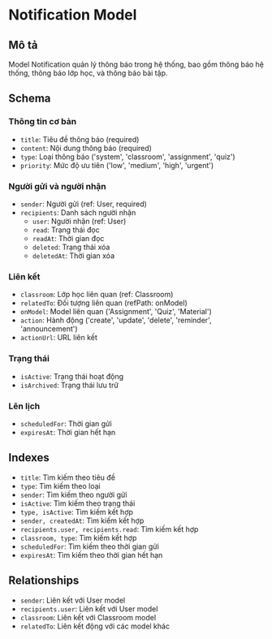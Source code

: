 # Notification Model

## Mô tả
Model Notification quản lý thông báo trong hệ thống, bao gồm thông báo hệ thống, thông báo lớp học, và thông báo bài tập.

## Schema

### Thông tin cơ bản
- `title`: Tiêu đề thông báo (required)
- `content`: Nội dung thông báo (required)
- `type`: Loại thông báo ('system', 'classroom', 'assignment', 'quiz')
- `priority`: Mức độ ưu tiên ('low', 'medium', 'high', 'urgent')

### Người gửi và người nhận
- `sender`: Người gửi (ref: User, required)
- `recipients`: Danh sách người nhận
  - `user`: Người nhận (ref: User)
  - `read`: Trạng thái đọc
  - `readAt`: Thời gian đọc
  - `deleted`: Trạng thái xóa
  - `deletedAt`: Thời gian xóa

### Liên kết
- `classroom`: Lớp học liên quan (ref: Classroom)
- `relatedTo`: Đối tượng liên quan (refPath: onModel)
- `onModel`: Model liên quan ('Assignment', 'Quiz', 'Material')
- `action`: Hành động ('create', 'update', 'delete', 'reminder', 'announcement')
- `actionUrl`: URL liên kết

### Trạng thái
- `isActive`: Trạng thái hoạt động
- `isArchived`: Trạng thái lưu trữ

### Lên lịch
- `scheduledFor`: Thời gian gửi
- `expiresAt`: Thời gian hết hạn

## Indexes
- `title`: Tìm kiếm theo tiêu đề
- `type`: Tìm kiếm theo loại
- `sender`: Tìm kiếm theo người gửi
- `isActive`: Tìm kiếm theo trạng thái
- `type, isActive`: Tìm kiếm kết hợp
- `sender, createdAt`: Tìm kiếm kết hợp
- `recipients.user, recipients.read`: Tìm kiếm kết hợp
- `classroom, type`: Tìm kiếm kết hợp
- `scheduledFor`: Tìm kiếm theo thời gian gửi
- `expiresAt`: Tìm kiếm theo thời gian hết hạn

## Relationships
- `sender`: Liên kết với User model
- `recipients.user`: Liên kết với User model
- `classroom`: Liên kết với Classroom model
- `relatedTo`: Liên kết động với các model khác 